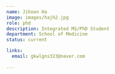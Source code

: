 ```yaml
---
name: Jihoon Ha
image: images/hajh2.jpg
role: phd
description: Integrated MS/PhD Student
department: School of Medicine
status: current

links:
  email: gkwlgns323@naver.com
 
---
```


